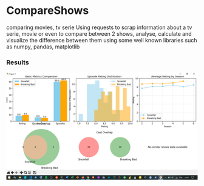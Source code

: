 # CompareShows
comparing movies, tv serie 
Using requests to scrap information about a tv serie, movie or even to compare between 2 shows, analyse, calculate and visualize the difference between them
using some well known libraries such as numpy, pandas, matplotlib

### Results 
![image alt](https://github.com/ousax/CompareShows/blob/238474ff37e864db4cfa3128f12ed1729415ee62/f.png)
